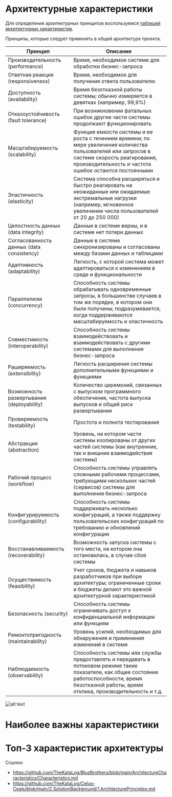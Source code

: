 # Архитектурные характеристики

Для определения архитектурных принципов воспользуемся [таблицей архитектурных характеристик](./architecture-characteristics-worksheet.pdf).


Принципы, которые следует применять в общей архитектуре проекта.

| Принцип | Описание |
| --- | --- |
|Производительность (performance) | Время, необходимое системе для обработки бизнес-запроса |
|Ответная реакция (responsiveness) | Время, необходимое для получения ответа пользователю |
|Доступность (availability) | Время безотказной работы системы; обычно измеряется в девятках (например, 99,9%) |
|Отказоустойчивость (fault tolerance) | При возникновении фатальных ошибок другие части системы продолжают функционировать |
|Масштабируемость (scalability) | Функция емкости системы и ее роста с течением времени; по мере увеличения количества пользователей или запросов в системе скорость реагирования, производительность и частота ошибок остаются постоянными |
|Эластичность (elasticity) | Система способна расширяться и быстро реагировать на неожиданные или ожидаемые экстремальные нагрузки (например, мгновенное увеличение числа пользователей от 20 до 250 000) |
|Целостность данных (data integrity) | Данные в системе верны, и в системе нет потери данных |
|Согласованность данных (data consistency) | Данные в системе синхронизированы и согласованы между базами данных и таблицами |
|Адаптивность (adaptability) | Легкость, с которой система может адаптироваться к изменениям в среде и функциональности |
|Параллелизм (concurrency) | Способность системы обрабатывать одновременные запросы, в большинстве случаев в том же порядке, в котором они были получены; подразумевается, когда поддерживаются масштабируемость и эластичность |
|Совместимость (interoperability) | Способность системы взаимодействовать и взаимодействовать с другими системами для выполнения бизнес-запроса |
|Раширяемость (extensibility) | Легкость расширения системы дополнительными функциями и функциями |
|Возможность развертывания (deployability) | Количество церемоний, связанных с выпуском программного обеспечения, частота выпуска выпусков и общий риск развертывания |
|Проверяемость (testability)  | Простота и полнота тестирования |
|Абстракция (abstraction)  | Уровень, на котором части системы изолированы от других частей системы (как внутренние, так и внешние взаимодействия системы) |
|Рабочий процесс (workflow)  | Способность системы управлять сложными рабочими процессами, требующими нескольких частей (сервисов) системы для выполнения бизнес-запроса  |
|Конфигурируемость (configurability)  | Способность системы поддерживать несколько конфигураций, а также поддержку пользовательских конфигураций по требованию и обновлений конфигурации |
|Восстанавливаемость (recoverability)  | Возможность запуска системы с того места, на котором она остановилась, в случае сбоя системы |
|Осуществимость (feasibility)  | Учет сроков, бюджета и навыков разработчиков при выборе архитектуры; ограниченные сроки и бюджеты делают это важной архитектурной характеристикой |
|Безопасность (security)  | Способность системы ограничивать доступ к конфиденциальной информации или функциям |
|Ремонтопригодность (maintainability)  | Уровень усилий, необходимых для обнаружения и применения изменений в системе |
|Наблюдаемость (observability)  | Способность системы или службы предоставлять и передавать в потоковом режиме такие показатели, как общее состояние работоспособности, время безотказной работы, время отклика, производительность и т.д. |


![alt text](./images/arch_chars.png)

# Наиболее важны характеристики

# Топ-3 характеристик архитектуры


Ссылки:
- https://github.com/TheKataLog/BluzBrothers/blob/main/ArchitectureCharacteristics/Characteristics.md
- https://github.com/TheKataLog/Celus-Ceals/blob/main/2.SolutionBackground/1.ArchitecturePrinciples.md